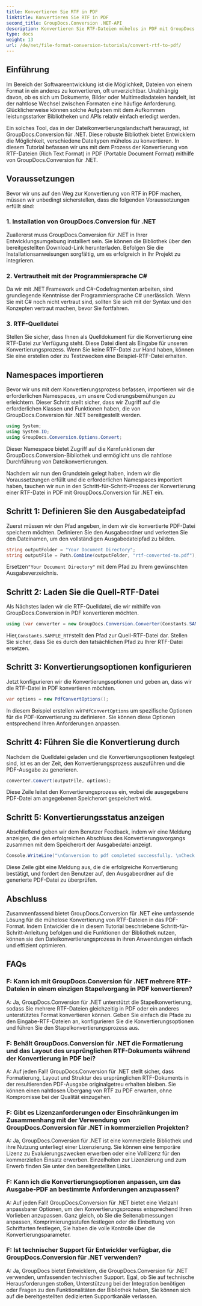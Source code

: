 ```yaml
---
title: Konvertieren Sie RTF in PDF
linktitle: Konvertieren Sie RTF in PDF
second_title: GroupDocs.Conversion .NET-API
description: Konvertieren Sie RTF-Dateien mühelos in PDF mit GroupDocs.Conversion für .NET. Befolgen Sie unsere Schritt-für-Schritt-Anleitung zur Integration und nutzen Sie die Leistungsfähigkeit der Dateikonvertierung.
type: docs
weight: 13
url: /de/net/file-format-conversion-tutorials/convert-rtf-to-pdf/
---
```

## Einführung

Im Bereich der Softwareentwicklung ist die Möglichkeit, Dateien von einem Format in ein anderes zu konvertieren, oft unverzichtbar. Unabhängig davon, ob es sich um Dokumente, Bilder oder Multimediadateien handelt, ist der nahtlose Wechsel zwischen Formaten eine häufige Anforderung. Glücklicherweise können solche Aufgaben mit dem Aufkommen leistungsstarker Bibliotheken und APIs relativ einfach erledigt werden.

Ein solches Tool, das in der Dateikonvertierungslandschaft herausragt, ist GroupDocs.Conversion für .NET. Diese robuste Bibliothek bietet Entwicklern die Möglichkeit, verschiedene Dateitypen mühelos zu konvertieren. In diesem Tutorial befassen wir uns mit dem Prozess der Konvertierung von RTF-Dateien (Rich Text Format) in PDF (Portable Document Format) mithilfe von GroupDocs.Conversion für .NET.

## Voraussetzungen

Bevor wir uns auf den Weg zur Konvertierung von RTF in PDF machen, müssen wir unbedingt sicherstellen, dass die folgenden Voraussetzungen erfüllt sind:

### 1. Installation von GroupDocs.Conversion für .NET

Zuallererst muss GroupDocs.Conversion für .NET in Ihrer Entwicklungsumgebung installiert sein. Sie können die Bibliothek über den bereitgestellten Download-Link herunterladen. Befolgen Sie die Installationsanweisungen sorgfältig, um es erfolgreich in Ihr Projekt zu integrieren.

### 2. Vertrautheit mit der Programmiersprache C#

Da wir mit .NET Framework und C#-Codefragmenten arbeiten, sind grundlegende Kenntnisse der Programmiersprache C# unerlässlich. Wenn Sie mit C# noch nicht vertraut sind, sollten Sie sich mit der Syntax und den Konzepten vertraut machen, bevor Sie fortfahren.

### 3. RTF-Quelldatei

Stellen Sie sicher, dass Ihnen als Quelldokument für die Konvertierung eine RTF-Datei zur Verfügung steht. Diese Datei dient als Eingabe für unseren Konvertierungsprozess. Wenn Sie keine RTF-Datei zur Hand haben, können Sie eine erstellen oder zu Testzwecken eine Beispiel-RTF-Datei erhalten.

## Namespaces importieren

Bevor wir uns mit dem Konvertierungsprozess befassen, importieren wir die erforderlichen Namespaces, um unsere Codierungsbemühungen zu erleichtern. Dieser Schritt stellt sicher, dass wir Zugriff auf die erforderlichen Klassen und Funktionen haben, die von GroupDocs.Conversion für .NET bereitgestellt werden.

```csharp
using System;
using System.IO;
using GroupDocs.Conversion.Options.Convert;
```

Dieser Namespace bietet Zugriff auf die Kernfunktionen der GroupDocs.Conversion-Bibliothek und ermöglicht uns die nahtlose Durchführung von Dateikonvertierungen.

Nachdem wir nun den Grundstein gelegt haben, indem wir die Voraussetzungen erfüllt und die erforderlichen Namespaces importiert haben, tauchen wir nun in den Schritt-für-Schritt-Prozess der Konvertierung einer RTF-Datei in PDF mit GroupDocs.Conversion für .NET ein.

## Schritt 1: Definieren Sie den Ausgabedateipfad

Zuerst müssen wir den Pfad angeben, in dem wir die konvertierte PDF-Datei speichern möchten. Definieren Sie den Ausgabeordner und verketten Sie den Dateinamen, um den vollständigen Ausgabedateipfad zu bilden.

```csharp
string outputFolder = "Your Document Directory";
string outputFile = Path.Combine(outputFolder, "rtf-converted-to.pdf");
```

 Ersetzen`"Your Document Directory"` mit dem Pfad zu Ihrem gewünschten Ausgabeverzeichnis.

## Schritt 2: Laden Sie die Quell-RTF-Datei

Als Nächstes laden wir die RTF-Quelldatei, die wir mithilfe von GroupDocs.Conversion in PDF konvertieren möchten.

```csharp
using (var converter = new GroupDocs.Conversion.Converter(Constants.SAMPLE_RTF))
```

 Hier,`Constants.SAMPLE_RTF`stellt den Pfad zur Quell-RTF-Datei dar. Stellen Sie sicher, dass Sie es durch den tatsächlichen Pfad zu Ihrer RTF-Datei ersetzen.

## Schritt 3: Konvertierungsoptionen konfigurieren

Jetzt konfigurieren wir die Konvertierungsoptionen und geben an, dass wir die RTF-Datei in PDF konvertieren möchten.

```csharp
var options = new PdfConvertOptions();
```

 In diesem Beispiel erstellen wir`PdfConvertOptions` um spezifische Optionen für die PDF-Konvertierung zu definieren. Sie können diese Optionen entsprechend Ihren Anforderungen anpassen.

## Schritt 4: Führen Sie die Konvertierung durch

Nachdem die Quelldatei geladen und die Konvertierungsoptionen festgelegt sind, ist es an der Zeit, den Konvertierungsprozess auszuführen und die PDF-Ausgabe zu generieren.

```csharp
converter.Convert(outputFile, options);
```

Diese Zeile leitet den Konvertierungsprozess ein, wobei die ausgegebene PDF-Datei am angegebenen Speicherort gespeichert wird.

## Schritt 5: Konvertierungsstatus anzeigen

Abschließend geben wir dem Benutzer Feedback, indem wir eine Meldung anzeigen, die den erfolgreichen Abschluss des Konvertierungsvorgangs zusammen mit dem Speicherort der Ausgabedatei anzeigt.

```csharp
Console.WriteLine("\nConversion to pdf completed successfully. \nCheck output in {0}", outputFolder);
```

Diese Zeile gibt eine Meldung aus, die die erfolgreiche Konvertierung bestätigt, und fordert den Benutzer auf, den Ausgabeordner auf die generierte PDF-Datei zu überprüfen.

## Abschluss

Zusammenfassend bietet GroupDocs.Conversion für .NET eine umfassende Lösung für die mühelose Konvertierung von RTF-Dateien in das PDF-Format. Indem Entwickler die in diesem Tutorial beschriebene Schritt-für-Schritt-Anleitung befolgen und die Funktionen der Bibliothek nutzen, können sie den Dateikonvertierungsprozess in ihren Anwendungen einfach und effizient optimieren.

## FAQs

### F: Kann ich mit GroupDocs.Conversion für .NET mehrere RTF-Dateien in einem einzigen Stapelvorgang in PDF konvertieren?

A: Ja, GroupDocs.Conversion für .NET unterstützt die Stapelkonvertierung, sodass Sie mehrere RTF-Dateien gleichzeitig in PDF oder ein anderes unterstütztes Format konvertieren können. Geben Sie einfach die Pfade zu den Eingabe-RTF-Dateien an, konfigurieren Sie die Konvertierungsoptionen und führen Sie den Stapelkonvertierungsprozess aus.

### F: Behält GroupDocs.Conversion für .NET die Formatierung und das Layout des ursprünglichen RTF-Dokuments während der Konvertierung in PDF bei?

A: Auf jeden Fall! GroupDocs.Conversion für .NET stellt sicher, dass Formatierung, Layout und Struktur des ursprünglichen RTF-Dokuments in der resultierenden PDF-Ausgabe originalgetreu erhalten bleiben. Sie können einen nahtlosen Übergang von RTF zu PDF erwarten, ohne Kompromisse bei der Qualität einzugehen.

### F: Gibt es Lizenzanforderungen oder Einschränkungen im Zusammenhang mit der Verwendung von GroupDocs.Conversion für .NET in kommerziellen Projekten?

A: Ja, GroupDocs.Conversion für .NET ist eine kommerzielle Bibliothek und ihre Nutzung unterliegt einer Lizenzierung. Sie können eine temporäre Lizenz zu Evaluierungszwecken erwerben oder eine Volllizenz für den kommerziellen Einsatz erwerben. Einzelheiten zur Lizenzierung und zum Erwerb finden Sie unter den bereitgestellten Links.

### F: Kann ich die Konvertierungsoptionen anpassen, um das Ausgabe-PDF an bestimmte Anforderungen anzupassen?

A: Auf jeden Fall! GroupDocs.Conversion für .NET bietet eine Vielzahl anpassbarer Optionen, um den Konvertierungsprozess entsprechend Ihren Vorlieben anzupassen. Ganz gleich, ob Sie die Seitenabmessungen anpassen, Komprimierungsstufen festlegen oder die Einbettung von Schriftarten festlegen, Sie haben die volle Kontrolle über die Konvertierungsparameter.

### F: Ist technischer Support für Entwickler verfügbar, die GroupDocs.Conversion für .NET verwenden?

A: Ja, GroupDocs bietet Entwicklern, die GroupDocs.Conversion für .NET verwenden, umfassenden technischen Support. Egal, ob Sie auf technische Herausforderungen stoßen, Unterstützung bei der Integration benötigen oder Fragen zu den Funktionalitäten der Bibliothek haben, Sie können sich auf die bereitgestellten dedizierten Supportkanäle verlassen.